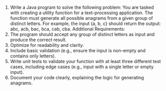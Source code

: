 1. Write a Java program to solve the following problem:
You are tasked with creating a utility function for a text-processing application. The
function must generate all possible anagrams from a given group of distinct letters. For
example, the input {a, b, c} should return the output: abc, acb, bac, bca, cab, cba.
Additional Requirements:
1. The program should accept any group of distinct letters as input and produce the
correct result.
2. Optimize for readability and clarity.
3. Include basic validation (e.g., ensure the input is non-empty and contains only
letters).
4. Write unit tests to validate your function with at least three different test cases,
including edge cases (e.g., input with a single letter or empty input).
5. Document your code clearly, explaining the logic for generating anagrams.
